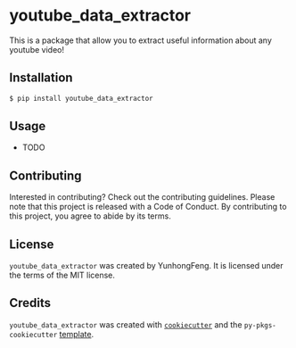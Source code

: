 # youtube_data_extractor

This is a package that allow you to extract useful information about any youtube video!

## Installation

```bash
$ pip install youtube_data_extractor
```

## Usage

- TODO

## Contributing

Interested in contributing? Check out the contributing guidelines. Please note that this project is released with a Code of Conduct. By contributing to this project, you agree to abide by its terms.

## License

`youtube_data_extractor` was created by YunhongFeng. It is licensed under the terms of the MIT license.

## Credits

`youtube_data_extractor` was created with [`cookiecutter`](https://cookiecutter.readthedocs.io/en/latest/) and the `py-pkgs-cookiecutter` [template](https://github.com/py-pkgs/py-pkgs-cookiecutter).
